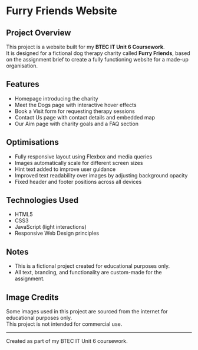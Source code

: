 # Furry Friends Website

## Project Overview
This project is a website built for my **BTEC IT Unit 6 Coursework**.  
It is designed for a fictional dog therapy charity called **Furry Friends**, based on the assignment brief to create a fully functioning website for a made-up organisation.

## Features
- Homepage introducing the charity
- Meet the Dogs page with interactive hover effects
- Book a Visit form for requesting therapy sessions
- Contact Us page with contact details and embedded map
- Our Aim page with charity goals and a FAQ section

## Optimisations
- Fully responsive layout using Flexbox and media queries
- Images automatically scale for different screen sizes
- Hint text added to improve user guidance
- Improved text readability over images by adjusting background opacity
- Fixed header and footer positions across all devices

## Technologies Used
- HTML5
- CSS3
- JavaScript (light interactions)
- Responsive Web Design principles

## Notes
- This is a fictional project created for educational purposes only.
- All text, branding, and functionality are custom-made for the assignment.

## Image Credits
Some images used in this project are sourced from the internet for educational purposes only.  
This project is not intended for commercial use.

---

Created as part of my BTEC IT Unit 6 coursework.
